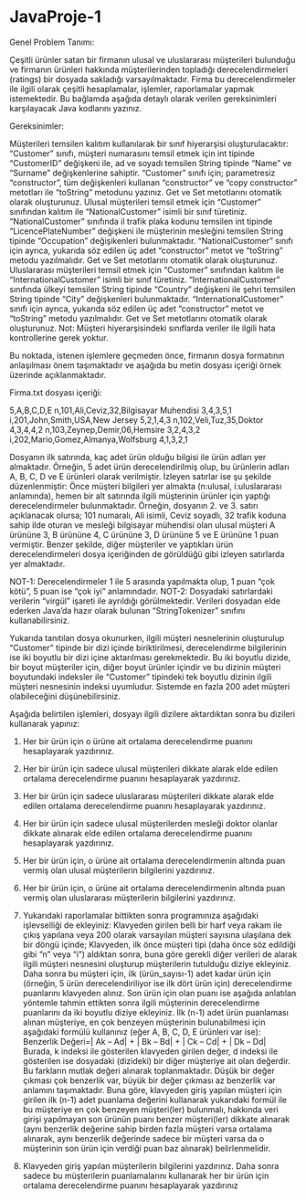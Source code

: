 # JavaProje-1

Genel Problem Tanımı:

Çeşitli ürünler satan bir firmanın ulusal ve uluslararası müşterileri bulunduğu ve firmanın ürünleri
hakkında müşterilerinden topladığı derecelendirmeleri (ratings) bir dosyada sakladığı
varsayılmaktadır. Firma bu derecelendirmeler ile ilgili olarak çeşitli hesaplamalar, işlemler,
raporlamalar yapmak istemektedir. Bu bağlamda aşağıda detaylı olarak verilen gereksinimleri
karşılayacak Java kodlarını yazınız.

Gereksinimler:

Müşterileri temsilen kalıtım kullanılarak bir sınıf hiyerarşisi oluşturulacaktır:
“Customer” sınıfı, müşteri numarasını temsil etmek için int tipinde “CustomerID” değişkeni ile, ad
ve soyadı temsilen String tipinde “Name” ve “Surname” değişkenlerine sahiptir. “Customer” sınıfı
için; parametresiz “constructor”, tüm değişkenleri kullanan “constructor” ve “copy constructor”
metotları ile “toString” metodunu yazınız. Get ve Set metotlarını otomatik olarak oluşturunuz.
Ulusal müşterileri temsil etmek için “Customer” sınıfından kalıtım ile “NationalCustomer” isimli bir
sınıf türetiniz. “NationalCustomer” sınıfında il trafik plaka kodunu temsilen int tipinde
“LicencePlateNumber” değişkeni ile müşterinin mesleğini temsilen String tipinde “Occupation”
değişikenleri bulunmaktadır. “NationalCustomer” sınıfı için ayrıca, yukarıda söz edilen üç adet
“constructor” metot ve “toString” metodu yazılmalıdır. Get ve Set metotlarını otomatik olarak
oluşturunuz.
Uluslararası müşterileri temsil etmek için “Customer” sınıfından kalıtım ile “InternationalCustomer”
isimli bir sınıf türetiniz. “InternationalCustomer” sınıfında ülkeyi temsilen String tipinde “Country”
değişkeni ile şehri temsilen String tipinde “City” değişkenleri bulunmaktadır.
“InternationalCustomer” sınıfı için ayrıca, yukarıda söz edilen üç adet “constructor” metot ve
“toString” metodu yazılmalıdır. Get ve Set metotlarını otomatik olarak oluşturunuz.
Not: Müşteri hiyerarşisindeki sınıflarda veriler ile ilgili hata kontrollerine gerek yoktur.


Bu noktada, istenen işlemlere geçmeden önce, firmanın dosya formatının anlaşılması önem
taşımaktadır ve aşağıda bu metin dosyası içeriği örnek üzerinde açıklanmaktadır.

Firma.txt dosyası içeriği:

5,A,B,C,D,E
n,101,Ali,Ceviz,32,Bilgisayar Muhendisi
3,4,3,5,1
i,201,John,Smith,USA,New Jersey
5,2,1,4,3
n,102,Veli,Tuz,35,Doktor
4,3,4,4,2
n,103,Zeynep,Demir,06,Hemsire
3,2,4,3,2
i,202,Mario,Gomez,Almanya,Wolfsburg
4,1,3,2,1


Dosyanın ilk satırında, kaç adet ürün olduğu bilgisi ile ürün adları yer almaktadır. Örneğin, 5 adet
ürün derecelendirilmiş olup, bu ürünlerin adları A, B, C, D ve E ürünleri olarak verilmiştir.
İzleyen satırlar ise şu şekilde düzenlenmiştir: Önce müşteri bilgileri yer almakta (n:ulusal,
i:uluslararası anlamında), hemen bir alt satırında ilgili müşterinin ürünler için yaptığı
derecelendirmeler bulunmaktadır. Örneğin, dosyanın 2. ve 3. satırı açıklanacak olursa; 101
numaralı, Ali isimli, Ceviz soyadlı, 32 trafik koduna sahip ilde oturan ve mesleği bilgisayar
mühendisi olan ulusal müşteri A ürününe 3, B ürününe 4, C ürününe 3, D ürününe 5 ve E ürününe
1 puan vermiştir. Benzer şekilde, diğer müşteriler ve yaptıkları ürün derecelendirmeleri dosya
içeriğinden de görüldüğü gibi izleyen satırlarda yer almaktadır.

NOT-1: Derecelendirmeler 1 ile 5 arasında yapılmakta olup, 1 puan “çok kötü”, 5 puan ise “çok iyi”
anlamındadır.
NOT-2: Dosyadaki satırlardaki verilerin “virgül” işareti ile ayrıldığı görülmektedir. Verileri dosyadan
elde ederken Java’da hazır olarak bulunan “StringTokenizer” sınıfını kullanabilirsiniz.

Yukarıda tanıtılan dosya okunurken, ilgili müşteri nesnelerinin oluşturulup “Customer” tipinde bir
dizi içinde biriktirilmesi, derecelendirme bilgilerinin ise iki boyutlu bir dizi içine aktarılması
gerekmektedir. Bu iki boyutlu dizide, bir boyut müşteriler için, diğer boyut ürünler içindir ve bu
dizinin müşteri boyutundaki indeksler ile “Customer” tipindeki tek boyutlu dizinin ilgili müşteri
nesnesinin indeksi uyumludur. Sistemde en fazla 200 adet müşteri olabileceğini düşünebilirsiniz.

Aşağıda belirtilen işlemleri, dosyayı ilgili dizilere aktardıktan sonra bu dizileri kullanarak yapınız:

1) Her bir ürün için o ürüne ait ortalama derecelendirme puanını hesaplayarak yazdırınız.

2) Her bir ürün için sadece ulusal müşterileri dikkate alarak elde edilen ortalama derecelendirme
puanını hesaplayarak yazdırınız.

3) Her bir ürün için sadece uluslararası müşterileri dikkate alarak elde edilen ortalama
derecelendirme puanını hesaplayarak yazdırınız.

4) Her bir ürün için sadece ulusal müşterilerden mesleği doktor olanlar dikkate alınarak elde edilen
ortalama derecelendirme puanını hesaplayarak yazdırınız.

5) Her bir ürün için, o ürüne ait ortalama derecelendirmenin altında puan vermiş olan ulusal
müşterilerin bilgilerini yazdırınız.

6) Her bir ürün için, o ürüne ait ortalama derecelendirmenin altında puan vermiş olan uluslararası
müşterilerin bilgilerini yazdırınız.

7) Yukarıdaki raporlamalar bittikten sonra programınıza aşağıdaki işlevselliği de ekleyiniz:
Klavyeden girilen belli bir harf veya rakam ile çıkış yapılana veya 200 olarak varsayılan müşteri
sayısına ulaşılana dek bir döngü içinde;
Klavyeden, ilk önce müşteri tipi (daha önce söz edildiği gibi “n” veya “i”) aldıktan sonra, buna göre
gerekli diğer verileri de alarak ilgili müşteri nesnesini oluşturup müşterilerin tutulduğu diziye
ekleyiniz. Daha sonra bu müşteri için, ilk (ürün_sayısı-1) adet kadar ürün için (örneğin, 5 ürün
derecelendiriliyor ise ilk dört ürün için) derecelendirme puanlarını klavyeden alınız. Son ürün için
olan puanı ise aşağıda anlatılan yöntemle tahmin ettikten sonra ilgili müşterinin derecelendirme
puanlarını da iki boyutlu diziye ekleyiniz.
İlk (n-1) adet ürün puanlaması alınan müşteriye, en çok benzeyen müşterinin bulunabilmesi için
aşağıdaki formülü kullanınız (eğer A, B, C, D, E ürünleri var ise):
Benzerlik Değeri=| Ak – Ad| + | Bk – Bd| + | Ck – Cd| + | Dk – Dd|
Burada, k indeksi ile gösterilen klavyeden girilen değer, d indeksi ile gösterilen ise dosyadaki
(dizideki) bir diğer müşteriye ait olan değerdir. Bu farkların mutlak değeri alınarak toplanmaktadır.
Düşük bir değer çıkması çok benzerlik var, büyük bir değer çıkması az benzerlik var anlamını
taşımaktadır. Buna göre, klavyeden giriş yapılan müşteri için girilen ilk (n-1) adet puanlama
değerini kullanarak yukarıdaki formül ile bu müşteriye en çok benzeyen müşteri(ler) bulunmalı,
hakkında veri girişi yapılmayan son ürünün puanı benzer müşteri(ler) dikkate alınarak (aynı
benzerlik değerine sahip birden fazla müşteri varsa ortalama alınarak, aynı benzerlik değerinde
sadece bir müşteri varsa da o müşterinin son ürün için verdiği puan baz alınarak) belirlenmelidir.

8) Klavyeden giriş yapılan müşterilerin bilgilerini yazdırınız. Daha sonra sadece bu müşterilerin
puanlamalarını kullanarak her bir ürün için ortalama derecelendirme puanını hesaplayarak
yazdırınız
